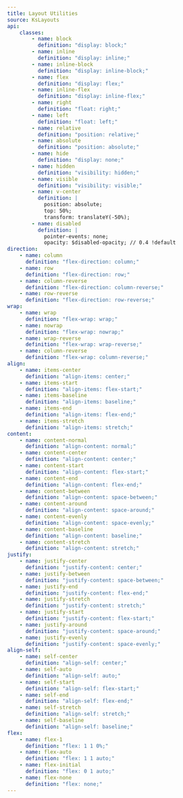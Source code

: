```yaml
---
title: Layout Utilities
source: KsLayouts
api:
    classes:
        - name: block 
          definition: "display: block;"
        - name: inline
          definition: "display: inline;"
        - name: inline-block
          definition: "display: inline-block;"
        - name: flex
          definition: "display: flex;"
        - name: inline-flex
          definition: "display: inline-flex;"
        - name: right
          definition: "float: right;"
        - name: left
          definition: "float: left;"
        - name: relative
          definition: "position: relative;"
        - name: absolute
          definition: "position: absolute;"
        - name: hide
          definition: "display: none;"
        - name: hidden
          definition: "visibility: hidden;"
        - name: visible
          definition: "visibility: visible;"
        - name: v-center
          definition: |
            position: absolute;
            top: 50%;
            transform: translateY(-50%);
        - name: disabled
          definition: |
            pointer-events: none;
            opacity: $disabled-opacity; // 0.4 !default
direction:
    - name: column
      definition: "flex-direction: column;"
    - name: row
      definition: "flex-direction: row;"
    - name: column-reverse
      definition: "flex-direction: column-reverse;"
    - name: row-reverse
      definition: "flex-direction: row-reverse;"
wrap: 
    - name: wrap
      definition: "flex-wrap: wrap;"
    - name: nowrap
      definition: "flex-wrap: nowrap;"
    - name: wrap-reverse
      definition: "flex-wrap: wrap-reverse;"
    - name: column-reverse
      definition: "flex-wrap: column-reverse;"
align:
    - name: items-center
      definition: "align-items: center;"
    - name: items-start
      definition: "align-items: flex-start;"
    - name: items-baseline
      definition: "align-items: baseline;"
    - name: items-end
      definition: "align-items: flex-end;"
    - name: items-stretch
      definition: "align-items: stretch;"
content:
    - name: content-normal
      definition: "align-content: normal;"
    - name: content-center
      definition: "align-content: center;"
    - name: content-start
      definition: "align-content: flex-start;"
    - name: content-end
      definition: "align-content: flex-end;"
    - name: content-between
      definition: "align-content: space-between;"
    - name: content-around
      definition: "align-content: space-around;"
    - name: content-evenly
      definition: "align-content: space-evenly;"
    - name: content-baseline
      definition: "align-content: baseline;"
    - name: content-stretch
      definition: "align-content: stretch;"
justify:
    - name: justify-center
      definition: "justify-content: center;"
    - name: justify-between
      definition: "justify-content: space-between;"
    - name: justify-end
      definition: "justify-content: flex-end;"
    - name: justify-stretch
      definition: "justify-content: stretch;"
    - name: justify-start
      definition: "justify-content: flex-start;"
    - name: justify-around
      definition: "justify-content: space-around;"
    - name: justify-evenly
      definition: "justify-content: space-evenly;"
align-self:
    - name: self-center
      definition: "align-self: center;"
    - name: self-auto
      definition: "align-self: auto;"
    - name: self-start
      definition: "align-self: flex-start;"
    - name: self-end
      definition: "align-self: flex-end;"
    - name: self-stretch
      definition: "align-self: stretch;"
    - name: self-baseline
      definition: "align-self: baseline;"
flex:
    - name: flex-1
      definition: "flex: 1 1 0%;"
    - name: flex-auto
      definition: "flex: 1 1 auto;"
    - name: flex-initial
      definition: "flex: 0 1 auto;"
    - name: flex-none
      definition: "flex: none;"
---
```

